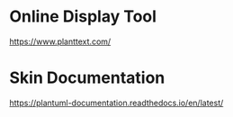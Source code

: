 # Online Display Tool

https://www.planttext.com/

# Skin Documentation

https://plantuml-documentation.readthedocs.io/en/latest/
